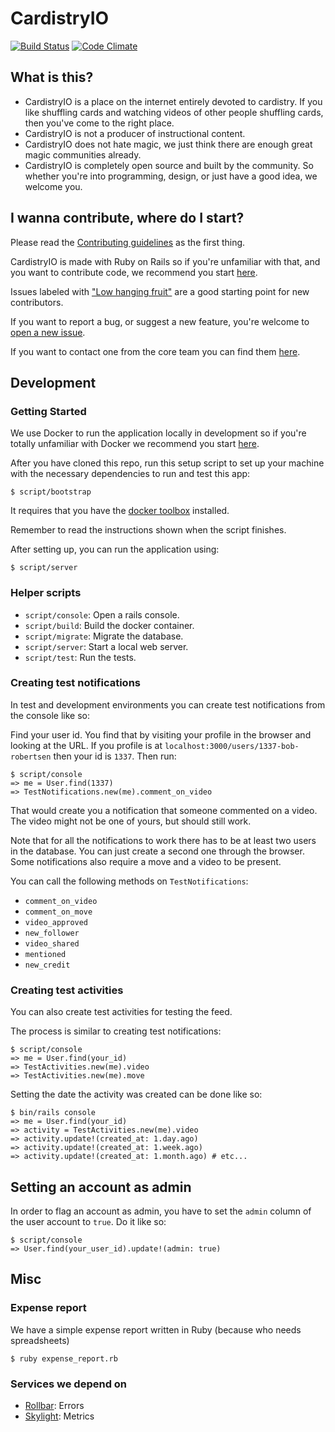 # CardistryIO

[![Build Status](https://travis-ci.org/davidpdrsn/CardistryIO.svg?branch=master)](https://travis-ci.org/davidpdrsn/CardistryIO)
[![Code Climate](https://codeclimate.com/github/davidpdrsn/CardistryIO/badges/gpa.svg)](https://codeclimate.com/github/davidpdrsn/CardistryIO)

## What is this?

- CardistryIO is a place on the internet entirely devoted to cardistry. If you like shuffling cards and watching videos of other people shuffling cards, then you've come to the right place.
- CardistryIO is not a producer of instructional content.
- CardistryIO does not hate magic, we just think there are enough great magic communities already.
- CardistryIO is completely open source and built by the community. So whether you're into programming, design, or just have a good idea, we welcome you.

## I wanna contribute, where do I start?

Please read the [Contributing guidelines](https://github.com/davidpdrsn/CardistryIO/blob/master/CONTRIBUTING.md) as the first thing.

CardistryIO is made with Ruby on Rails so if you're unfamiliar with that, and you want to contribute code, we recommend you start [here](https://www.lynda.com/Ruby-Rails-tutorials/Ruby-Rails-4-Essential-Training/139989-2.html).

Issues labeled with ["Low hanging fruit"](https://github.com/davidpdrsn/CardistryIO/labels/Low%20hanging%20fruit) are a good starting point for new contributors.

If you want to report a bug, or suggest a new feature, you're welcome to [open a new issue](https://github.com/davidpdrsn/CardistryIO/issues/new).

If you want to contact one from the core team you can find them [here](https://github.com/davidpdrsn/CardistryIO/wiki/Core-Team).

## Development

### Getting Started

We use Docker to run the application locally in development so if you're totally unfamiliar with Docker we recommend you start [here](https://www.youtube.com/watch?v=Q5POuMHxW-0).

After you have cloned this repo, run this setup script to set up your machine
with the necessary dependencies to run and test this app:

    $ script/bootstrap

It requires that you have the [docker toolbox](https://www.docker.com/products/docker-toolbox) installed.

Remember to read the instructions shown when the script finishes.

After setting up, you can run the application using:

    $ script/server

### Helper scripts

- `script/console`: Open a rails console.
- `script/build`: Build the docker container.
- `script/migrate`: Migrate the database.
- `script/server`: Start a local web server.
- `script/test`: Run the tests.

### Creating test notifications

In test and development environments you can create test notifications from the console like so:

Find your user id. You find that by visiting your profile in the browser and looking at the URL. If you profile is at `localhost:3000/users/1337-bob-robertsen` then your id is `1337`. Then run:

    $ script/console
    => me = User.find(1337)
    => TestNotifications.new(me).comment_on_video

That would create you a notification that someone commented on a video. The video might not be one of yours, but should still work.

Note that for all the notifications to work there has to be at least two users in the database. You can just create a second one through the browser. Some notifications also require a move and a video to be present.

You can call the following methods on `TestNotifications`:

- `comment_on_video`
- `comment_on_move`
- `video_approved`
- `new_follower`
- `video_shared`
- `mentioned`
- `new_credit`

### Creating test activities

You can also create test activities for testing the feed.

The process is similar to creating test notifications:

    $ script/console
    => me = User.find(your_id)
    => TestActivities.new(me).video
    => TestActivities.new(me).move

Setting the date the activity was created can be done like so:

    $ bin/rails console
    => me = User.find(your_id)
    => activity = TestActivities.new(me).video
    => activity.update!(created_at: 1.day.ago)
    => activity.update!(created_at: 1.week.ago)
    => activity.update!(created_at: 1.month.ago) # etc...

## Setting an account as admin

In order to flag an account as admin, you have to set the `admin` column of the user account to `true`. Do it like so:

    $ script/console
    => User.find(your_user_id).update!(admin: true)

## Misc

### Expense report

We have a simple expense report written in Ruby (because who needs spreadsheets)

    $ ruby expense_report.rb

### Services we depend on

- [Rollbar](https://rollbar.com/CardistryIO/CardistryIO/): Errors
- [Skylight](https://www.skylight.io/app/applications/dKldsKzvUVNv/recent/5m/endpoints): Metrics
